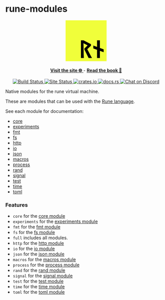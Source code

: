 # rune-modules

<div align="center">
    <img alt="Rune Logo" src="https://raw.githubusercontent.com/rune-rs/rune/main/assets/icon.png" />
</div>

<br>

<div align="center">
<a href="https://rune-rs.github.io">
    <b>Visit the site 🌐</b>
</a>
-
<a href="https://rune-rs.github.io/book/">
    <b>Read the book 📖</b>
</a>
</div>

<br>

<div align="center">
<a href="https://github.com/rune-rs/rune/actions">
    <img alt="Build Status" src="https://github.com/rune-rs/rune/workflows/Build/badge.svg">
</a>

<a href="https://github.com/rune-rs/rune/actions">
    <img alt="Site Status" src="https://github.com/rune-rs/rune/workflows/Site/badge.svg">
</a>

<a href="https://crates.io/crates/rune">
    <img alt="crates.io" src="https://img.shields.io/crates/v/rune.svg">
</a>

<a href="https://docs.rs/rune">
    <img alt="docs.rs" src="https://docs.rs/rune/badge.svg">
</a>

<a href="https://discord.gg/v5AeNkT">
    <img alt="Chat on Discord" src="https://img.shields.io/discord/558644981137670144.svg?logo=discord&style=flat-square">
</a>
</div>

Native modules for the rune virtual machine.

These are modules that can be used with the [Rune language].

[Rune Language]: https://rune-rs.github.io

See each module for documentation:
* [core]
* [experiments]
* [fmt]
* [fs]
* [http]
* [io]
* [json]
* [macros]
* [process]
* [rand]
* [signal]
* [test]
* [time]
* [toml]

### Features

* `core` for the [core module][toml]
* `experiments` for the [experiments module][experiments]
* `fmt` for the [fmt module][fmt]
* `fs` for the [fs module][fs]
* `full` includes all modules.
* `http` for the [http module][http]
* `io` for the [io module][io]
* `json` for the [json module][json]
* `macros` for the [macros module][macros]
* `process` for the [process module][process]
* `rand` for the [rand module][rand]
* `signal` for the [signal module][signal]
* `test` for the [test module][test]
* `time` for the [time module][time]
* `toml` for the [toml module][toml]

[core]: https://docs.rs/rune-modules/0/rune_modules/core/
[experiments]: https://docs.rs/rune-modules/0/rune_modules/experiments/
[fmt]: https://docs.rs/rune-modules/0/rune_modules/fmt/
[fs]: https://docs.rs/rune-modules/0/rune_modules/fs/
[http]: https://docs.rs/rune-modules/0/rune_modules/http/
[io]: https://docs.rs/rune-modules/0/rune_modules/io/
[json]: https://docs.rs/rune-modules/0/rune_modules/json/
[macros]: https://docs.rs/rune-modules/0/rune_modules/macros/
[process]: https://docs.rs/rune-modules/0/rune_modules/process/
[rand]: https://docs.rs/rune-modules/0/rune_modules/rand/
[signal]: https://docs.rs/rune-modules/0/rune_modules/signal/
[test]: https://docs.rs/rune-modules/0/rune_modules/test/
[time]: https://docs.rs/rune-modules/0/rune_modules/time/
[toml]: https://docs.rs/rune-modules/0/rune_modules/toml/
